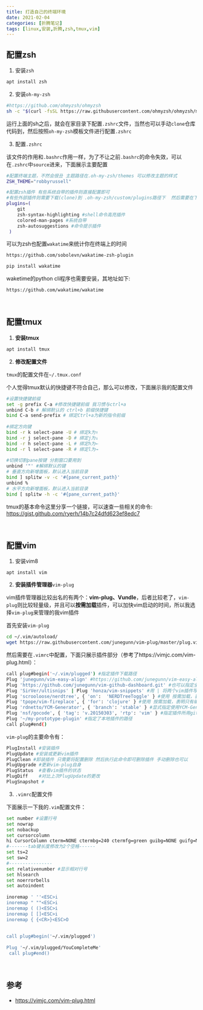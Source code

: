 ```yaml
---
title: 打造自己的终端环境
date: 2021-02-04
categories: [折腾笔记]
tags: [linux,安装,折腾,zsh,tmux,vim]
---
```


## 配置zsh

1. 安装`zsh`

```bash
apt install zsh
```

2. 安装`oh-my-zsh`

```bash
#https://github.com/ohmyzsh/ohmyzsh
sh -c "$(curl -fsSL https://raw.githubusercontent.com/ohmyzsh/ohmyzsh/master/tools/install.sh)"
```

运行上面的sh之后，就会在家目录下配置`.zshrc`文件，当然也可以手动`clone`仓库代码到，然后按照`oh-my-zsh`模板文件进行配置`.zshrc`

3. 配置`.zshrc`

该文件的作用和`.bashrc`作用一样，为了不让之前`.bashrc`的命令失效，可以在`.zshrc`中`source`进来，下面展示主要配置

```bash
#配置终端主题，不然会很丑 主题路径在.oh-my-zsh/themes 可以修改主题的样式
ZSH_THEME="robbyrussell" 

#配置zsh插件 有些系统自带的插件则直接配置即可
#有些外部插件则需要下载(clone)到 .oh-my-zsh/custom/plugins路径下  然后需要在下面写上名字即可
plugins=(
    git
    zsh-syntax-highlighting #shell命令高亮插件
    colored-man-pages #系统自带
    zsh-autosuggestions #命令提示插件
 )
```

可以为zsh也配置`wakatime`来统计你在终端上的时间

```bash
https://github.com/sobolevn/wakatime-zsh-plugin
```

```bash
pip install wakatime
```

waketime的python cli程序也需要安装，其地址如下:

```bash
https://github.com/wakatime/wakatime
```

​    

## 配置tmux

1. **安装tmux**

```bash
apt install tmux
```

2. **修改配置文件**

`tmux`的配置文件在`~/.tmux.conf`

个人觉得tmux默认的快捷键不符合自己，那么可以修改，下面展示我的配置文件

```bash
#设置快捷键前缀
set -g prefix C-a #修改快捷键前缀 我习惯与ctrl+a
unbind C-b # 解绑默认的 ctrl+b 前缀快捷键
bind C-a send-prefix # 绑定Ctrl+a为新的指令前缀
 
#绑定方向键
bind -r k select-pane -U # 绑定k为↑
bind -r j select-pane -D # 绑定j为↓
bind -r h select-pane -L # 绑定h为←
bind -r l select-pane -R # 绑定l为→
 
#切换切割pane按键 分割窗口要用到
unbind '"' #解绑默认的键
# 垂直方向新增面板，默认进入当前目录 
bind ] splitw -v -c '#{pane_current_path}' 
unbind %
# 水平方向新增面板，默认进入当前目录
bind [ splitw -h -c '#{pane_current_path}' 
```

tmux的基本命令这里分享一个链接，可以速查一些相关的命令: https://gist.github.com/ryerh/14b7c24dfd623ef8edc7

​        

## 配置vim

1. 安装vim8

```
apt install vim
```

2. **安装插件管理器**`vim-plug`

vim插件管理器比较出名的有两个：**vim-plug、Vundle**，后者比较老了，`vim-plug`则比较轻量级，并且可以**按需加载**插件，可以加快vim启动的时间，所以我选择`vim-plug`来管理的我vim插件

首先安装`vim-plug`

```bash
cd ~/.vim/autoload/
wget https://raw.githubusercontent.com/junegunn/vim-plug/master/plug.vim
```

然后需要在`.vimrc`中配置，下面只展示插件部分（参考了https://vimjc.com/vim-plug.html）：

```bash
call plug#begin('~/.vim/plugged') #指定插件下载路径
Plug 'junegunn/vim-easy-align' #https://github.com/junegunn/vim-easy-align
Plug 'https://github.com/junegunn/vim-github-dashboard.git' #也可以指定全名
Plug 'SirVer/ultisnips' | Plug 'honza/vim-snippets' #用 | 将两个vim插件写在同一行配置中
Plug 'scrooloose/nerdtree', { 'on':  'NERDTreeToggle' } #使用 按需加载，表明只有在 NERDTreeToggle 命令被调用时, 对应的插件才会被加载
Plug 'tpope/vim-fireplace', { 'for': 'clojure' } #使用 按需加载，表明只有编辑 clojure 类型的文件时该插件才会被打开
Plug 'rdnetto/YCM-Generator', { 'branch': 'stable' } #显式指定使用YCM-Generator插件的 stable 分支
Plug 'nsf/gocode', { 'tag': 'v.20150303', 'rtp': 'vim' } #指定插件所用git标签，rtp描述了包含vim插件的子目录
Plug '~/my-prototype-plugin' #指定了本地插件的路径
call plug#end()
```

`vim-plug`的主要命令有：

```bash
PlugInstall #安装插件
PlugUpdate #安装或更新vim插件
PlugClean #卸装插件 只需要将配置删除 然后执行此命令即可删除插件 手动删除也可以
PlugUpgrade	#更新vim-plug自身
PlugStatus	#查看vim插件的状态
PlugDiff	#对比上次PlugUpdate的更改
PlugSnapshot #
```

3. `.vimrc`配置文件

下面展示一下我的`.vim`配置文件：

```bash
set number #设置行号
set nowrap
set nobackup
set cursorcolumn
hi CursorColumn cterm=NONE ctermbg=240 ctermfg=green guibg=NONE guifg=NONE
#-------tab键长度修改为2个空格------
set ts=2 
set sw=2 
#----------------
set relativenumber #显示相对行号
set hlsearch
set noerrorbells
set autoindent 
 
inoremap ' ''<ESC>i
inoremap " ""<ESC>i
inoremap ( ()<ESC>i
inoremap [ []<ESC>i
inoremap { {<CR>}<ESC>O
 
 
call plug#begin('~/.vim/plugged')
 
Plug '~/.vim/plugged/YouCompleteMe'
 call plug#end()

```

​    

## 参考

- https://vimjc.com/vim-plug.html